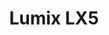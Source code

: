 ---
title: "Lumix LX5"
description: "After all the reading and figuring out what I really wanted and needed I scrambled and got the _Panasonic Lumix LX5_. So far I'm pretty satisfied with it, even though I miss the faster lenses and nice bokeh from the D90 with Nikkor 50/1.8."
created_at: 2011-10-16 19:45
published: true
layout: post
language: English
categories : [photography]
icon: camera
---